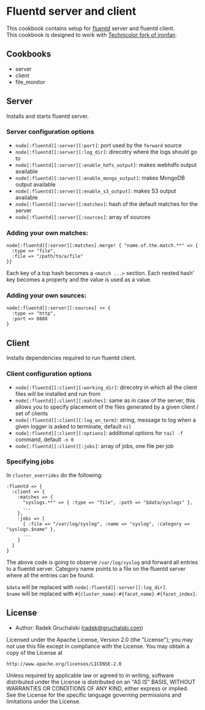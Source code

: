 # Fluentd server and client

This cookbook contains setup for [fluentd](http://fluentd.org/) server and fluentd client.  
This cookbook is designed to work with [Technicolor fork of ironfan](https://github.com/Technicolor-Portico/ironfan).

## Cookbooks

* server
* client
* file_monitor

## Server

Installs and starts fluentd server.

### Server configuration options

* `node[:fluentd][:server][:port]`: port used by the `forward` source
* `node[:fluentd][:server][:log_dir]`: direcotry where the logs should go to
* `node[:fluentd][:server][:enable_hdfs_output]`: makes webhdfs output available
* `node[:fluentd][:server][:enable_mongo_output]`: makes MongoDB output available
* `node[:fluentd][:server][:enable_s3_output]`: makes S3 output available
* `node[:fluentd][:server][:matches]`: hash of the default matches for the server
* `node[:fluentd][:server][:sources]`: array of sources

### Adding your own matches:

    node[:fluentd][:server][:matches].merge! { "name.of.the.match.**" => {
	  :type => "file",
	  :file => "/path/to/a/file"
    }}

Each key of a top hash becomes a `<match ...>` section. Each nested hash' key becomes a property and the value is used as a value.

### Adding your own sources:

    node[:fluentd][:server][:sources] << {
	  :type => "http",
	  :port => 8888
    }

## Client

Installs dependencies required to run fluentd client.

### Client configuration options

* `node[:fluentd][:client][:working_dir]`: direcotry in which all the client files will be installed and run from
* `node[:fluentd][:client][:matches]`: same as in case of the server, this allows you to specify placement of the files generated by a given client / set of clients
* `node[:fluentd][:client][:log_on_term]`: string, message to log when a given logger is asked to terminate, default `nil`
* `node[:fluentd][:client][:options]`: additional options for `tail -f` command, default `-n 0`
* `node[:fluentd][:client][:jobs]`: array of jobs, one file per job

### Specifying jobs

In `cluster_overrides` do the following:

    :fluentd => {
      :client => {
        :matches => {
          "syslogs.**" => { :type => "file", :path => "$data/syslogs" },
          ...
        },
        :jobs => [
          { :file => "/var/log/syslog", :name => "syslog", :category => "syslogs.$name" },
          ...
        ]
      }
    }

The above code is going to observe `/var/log/syslog` and forward all entries to a fluentd server. Category name points to a file on the fluentd server where all the entries can be found.  

`$data` will be replaced with `node[:fluentd][:server][:log_dir]`.  
`$name` will be replaced with `#{cluster_name}-#{facet_name}-#{facet_index}`.

## License

- Author: Radek Gruchalski (<radek@gruchalski.com>)

Licensed under the Apache License, Version 2.0 (the "License");
you may not use this file except in compliance with the License.
You may obtain a copy of the License at

    http://www.apache.org/licenses/LICENSE-2.0

Unless required by applicable law or agreed to in writing, software
distributed under the License is distributed on an "AS IS" BASIS,
WITHOUT WARRANTIES OR CONDITIONS OF ANY KIND, either express or implied.
See the License for the specific language governing permissions and
limitations under the License.
